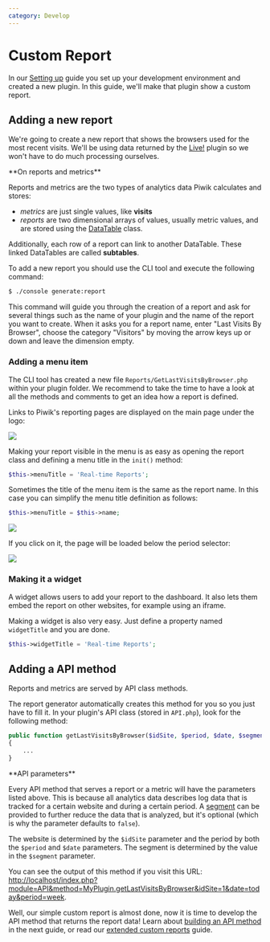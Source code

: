 ```yaml
---
category: Develop
---
```

# Custom Report

In our [Setting up](/guides/getting-started-part-1) guide you set up your development environment and created a new plugin. In this guide, we'll make that plugin show a custom report.

## Adding a new report

We're going to create a new report that shows the browsers used for the most recent visits. We'll be using data returned by the [Live!](http://piwik.org/docs/real-time/#the-real-time-live-widget) plugin so we won't have to do much processing ourselves.

<div markdown="1" class="alert alert-warning">
**On reports and metrics**

Reports and metrics are the two types of analytics data Piwik calculates and stores:

- *metrics* are just single values, like **visits**
- *reports* are two dimensional arrays of values, usually metric values, and are stored using the [DataTable](/api-reference/Piwik/DataTable) class.

Additionally, each row of a report can link to another DataTable. These linked DataTables are called **subtables**.
</div>

To add a new report you should use the CLI tool and execute the following command:

```bash
$ ./console generate:report
```

This command will guide you through the creation of a report and ask for several things such as the name of your plugin and the name of the report you want to create. When it asks you for a report name, enter "Last Visits By Browser", choose the category "Visitors" by moving the arrow keys up or down and leave the dimension empty.

### Adding a menu item

The CLI tool has created a new file `Reports/GetLastVisitsByBrowser.php` within your plugin folder. We recommend to take the time to have a look at all the methods and comments to get an idea how a report is defined.

Links to Piwik's reporting pages are displayed on the main page under the logo:

<img src="/img/reporting_menu.png"/>

Making your report visible in the menu is as easy as opening the report class and defining a menu title in the `init()` method:

```php
$this->menuTitle = 'Real-time Reports';
```

Sometimes the title of the menu item is the same as the report name. In this case you can simplify the menu title definition as follows:

```php
$this->menuTitle = $this->name;
```

<img src="/img/myplugin_visitors_menu_item.png"/>

If you click on it, the page will be loaded below the period selector:

<img src="/img/myplugin_index_embed.png"/>

### Making it a widget

A widget allows users to add your report to the dashboard. It also lets them embed the report on other websites, for example using an iframe.

Making a widget is also very easy. Just define a property named `widgetTitle` and you are done.

```php
$this->widgetTitle = 'Real-time Reports';
```

## Adding a API method

Reports and metrics are served by API class methods.

The report generator automatically creates this method for you so you just have to fill it. In your plugin's API class (stored in `API.php`), look for the following method:

```php
public function getLastVisitsByBrowser($idSite, $period, $date, $segment = false)
{
    ...
}
```

<div markdown="1" class="alert alert-warning">
**API parameters**

Every API method that serves a report or a metric will have the parameters listed above. This is because all analytics data describes log data that is tracked for a certain website and during a certain period. A [segment](http://piwik.org/docs/segmentation/) can be provided to further reduce the data that is analyzed, but it's optional (which is why the parameter defaults to `false`).

The website is determined by the `$idSite` parameter and the period by both the `$period` and `$date` parameters. The segment is determined by the value in the `$segment` parameter.
</div>

You can see the output of this method if you visit this URL: [http://localhost/index.php?module=API&method=MyPlugin.getLastVisitsByBrowser&idSite=1&date=today&period=week](http://localhost/index.php?module=API&method=MyPlugin.getLastVisitsByBrowser&idSite=1&date=today&period=week).

Well, our simple custom report is almost done, now it is time to develop the API method that returns the report data! Learn about [building an API method](/guides/expose-api-methods) in the next guide, or read our [extended custom reports](/guides/custom-reports-extended) guide.